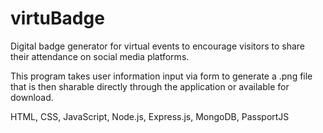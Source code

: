 # virtuBadge
Digital badge generator for virtual events to encourage visitors to share their attendance on social media platforms. 

This program takes user information input via form to generate a .png file that is then sharable directly through the application or available for download.

HTML, CSS, JavaScript, Node.js, Express.js, MongoDB, PassportJS

